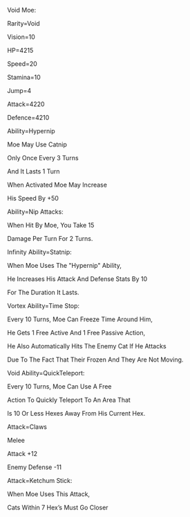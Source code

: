 Void Moe:

Rarity=Void

Vision=10

HP=4215

Speed=20

Stamina=10

Jump=4

Attack=4220

Defence=4210

Ability=Hypernip

Moe May Use Catnip

Only Once Every 3 Turns

And It Lasts 1 Turn

When Activated Moe May Increase 

His Speed By +50

Ability=Nip Attacks:

When Hit By Moe, You Take 15

Damage Per Turn For 2 Turns.

Infinity Ability=Statnip:

When Moe Uses The "Hypernip" Ability,

He Increases His Attack And Defense Stats By 10

For The Duration It Lasts.

Vortex Ability=Time Stop:

Every 10 Turns, Moe Can Freeze Time Around Him,

He Gets 1 Free Active And 1 Free Passive Action,

He Also Automatically Hits The Enemy Cat If He Attacks

Due To The Fact That Their Frozen And They Are Not Moving.

Void Ability=QuickTeleport:

Every 10 Turns, Moe Can Use A Free

Action To Quickly Teleport To An Area That

Is 10 Or Less Hexes Away From His Current Hex.

Attack=Claws

Melee

Attack +12

Enemy Defense -11

Attack=Ketchum Stick:

When Moe Uses This Attack,

Cats Within 7 Hex’s Must Go Closer
